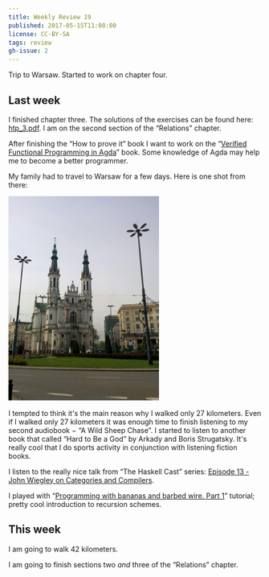 ```yaml
---
title: Weekly Review 19
published: 2017-05-15T11:00:00
license: CC-BY-SA
tags: review
gh-issue: 2
---
```


Trip to Warsaw. Started to work on chapter four.

<div></div><!--more-->

Last week
---------
I finished chapter three. The solutions of the exercises can be found here: [htp_3.pdf](https://github.com/drets/how-to-prove-it/blob/master/htp_3.pdf). I am on the second section of the “Relations” chapter.

After finishing the “How to prove it” book I want to work on the “[Verified Functional Programming in Agda](http://a.co/iJSr8IR)” book. Some knowledge of Agda may help me to become a better programmer.

My family had to travel to Warsaw for a few days. Here is one shot from there:

<img src="/images/posts/weekly-review-2017-19/warsaw.jpg" width="300" />

I tempted to think it's the main reason why I walked only 27 kilometers. Even if I walked only 27 kilometers it was enough time to finish listening to my second audiobook − “A Wild Sheep Chase”. I started to listen to another book that called “Hard to Be a God” by Arkady and Boris Strugatsky. It's really cool that I do sports activity in conjunction with listening fiction books.

I listen to the really nice talk from “The Haskell Cast” series: [Episode 13 - John Wiegley on Categories and Compilers](http://www.haskellcast.com/episode/013-john-wiegley-on-categories-and-compilers).

I played with “[Programming with bananas and barbed wire. Part 1](https://monad.cat/posts/2016-05-10-barbed-wire.html)” tutorial; pretty cool introduction to recursion schemes.

This week
---------
I am going to walk 42 kilometers.

I am going to finish sections two _and_ three of the “Relations” chapter.
